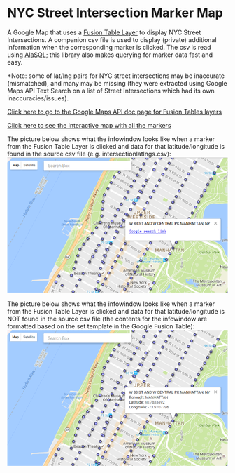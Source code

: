 # NYC Street Intersection Marker Map
A Google Map that uses a [Fusion Table Layer](https://support.google.com/fusiontables/answer/2527132?hl=en&topic=2573107&ctx=topic "Fusion Table tutorial") to display NYC Street Intersections. A companion csv file is used to display (private) additional information when the corresponding marker is clicked. The csv is read using [AlaSQL](https://github.com/agershun/alasql "AlaSQL Git Repo"); this library also makes querying for marker data fast and easy.

*Note: some of lat/lng pairs for NYC street intersections may be inaccurate (mismatched), and many may be missing (they were extracted using Google Maps API Text Search on a list of Street Intersections which had its own inaccuracies/issues).

[Click here to go to the Google Maps API doc page for Fusion Tables layers](https://developers.google.com/maps/documentation/javascript/examples/layer-fusiontables-simple "Google Maps API: Fusion Tables")

[Click here to see the interactive map with all the markers](https://rawgit.com/mirajp/NYC-Street-Intersection-Marker-Map/master/xstreet_markersmap.html "View the map")

The picture below shows what the infowindow looks like when a marker from the Fusion Table Layer is clicked and data for that latitude/longitude is found in the source csv file (e.g. intersectionlatlngs.csv):
![Infowindow contents from csv](https://raw.githubusercontent.com/mirajp/NYC-Street-Intersection-Marker-Map/master/lib/WhenMarkerFound.png "Infowindow contents from csv")

The picture below shows what the infowindow looks like when a marker from the Fusion Table Layer is clicked and data for that latitude/longitude is NOT found in the source csv file (the contents for the infowindow are formatted based on the set template in the Google Fusion Table):
![Infowindow contents from fusion table](https://raw.githubusercontent.com/mirajp/NYC-Street-Intersection-Marker-Map/master/lib/WhenMarkerNotFound.png "Infowindow contents from fusion table")
